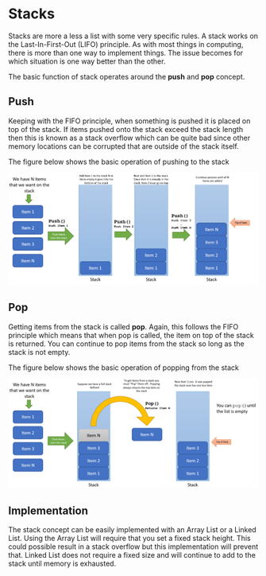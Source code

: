 # Stacks

Stacks are more a less a list with some very specific rules.  A stack works on the 
Last-In-First-Out (LIFO) principle.  As with most things in computing, there is 
more than one way to implement things.  The issue becomes for which situation is one
way better than the other.

The basic function of stack operates around the **push** and **pop** concept.  

## Push

Keeping with the FIFO principle, when something is pushed it is placed on top of the 
stack.  If items pushed onto the stack exceed the stack length then this is known as 
a stack overflow which can be quite bad since other memory locations can be corrupted
that are outside of the stack itself.

The figure below shows the basic operation of pushing to the stack

![alt text](./stack1.png "Stack Push Overview")

## Pop

Getting items from the stack is called **pop**.  Again, this follows the FIFO principle
which means that when pop is called, the item on top of the stack is returned. You can
continue to pop items from the stack so long as the stack is not empty.

The figure below shows the basic operation of popping from the stack

![alt text](./stack2.png "Stack Pop Overview")

## Implementation

The stack concept can be easily implemented with an Array List or a Linked List.  Using 
the Array List will require that you set a fixed stack height.  This could possible 
result in a stack overflow but this implementation will prevent that.  Linked List
does not require a fixed size and will continue to add to the stack until memory is 
exhausted. 
